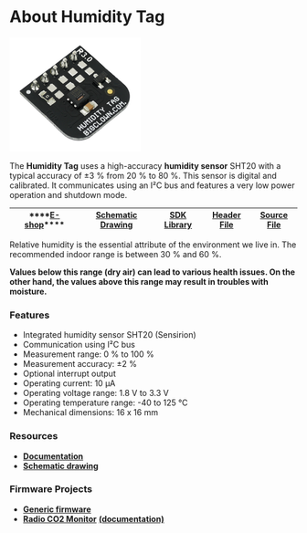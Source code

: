 # About Humidity Tag

![](../.gitbook/assets/_basics_module-overview_humidity-tag.png)

The **Humidity Tag** uses a high-accuracy **humidity sensor** SHT20 with a typical accuracy of ±3 % from 20 % to 80 %. This sensor is digital and calibrated. It communicates using an I²C bus and features a very low power operation and shutdown mode.

| \*\*\*\*[**E-shop**](https://shop.bigclown.com/humidity-tag)\*\*\*\* | [**Schematic Drawing**](https://github.com/bigclownlabs/bc-hardware/tree/master/out/bc-tag-humidity) | [**SDK Library**](https://sdk.bigclown.com/group__bc__tag__humidity) | [**Header File**](https://github.com/bigclownlabs/bcf-sdk/blob/master/bcl/inc/bc_tag_humidity.h) | [**Source File**](https://github.com/bigclownlabs/bcf-sdk/blob/master/bcl/src/bc_tag_humidity.c) |
| :---: | :---: | :---: | :---: | :---: |


Relative humidity is the essential attribute of the environment we live in. The recommended indoor range is between 30 % and 60 %.

**Values below this range \(dry air\) can lead to various health issues. On the other hand, the values above this range may result in troubles with moisture.**

### Features <a id="features"></a>

* Integrated humidity sensor SHT20 \(Sensirion\)
* Communication using I²C bus
* Measurement range: 0 % to 100 %
* Measurement accuracy: ±2 %
* Optional interrupt output
* Operating current: 10 µA
* Operating voltage range: 1.8 V to 3.3 V
* Operating temperature range: -40 to 125 °C
* Mechanical dimensions: 16 x 16 mm

### Resources <a id="resources"></a>

* [**Documentation**](about-humidity-tag.md)
* [**Schematic drawing**](https://github.com/bigclownlabs/bc-hardware/tree/master/out/bc-tag-humidity)

### Firmware Projects <a id="firmware-projects"></a>

* [**Generic firmware**](https://github.com/bigclownlabs/bcf-generic-node/releases)
* [**Radio CO2 Monitor**](https://github.com/bigclownlabs/bcf-radio-co2-monitor/releases) [**\(documentation\)**](https://www.bigclown.com/doc/projects/radio-co2-monitor/)

